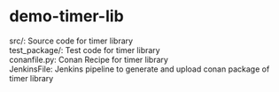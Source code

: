 # demo-timer-lib

src/:   Source code for timer library   
test_package/:  Test code for timer library   
conanfile.py:   Conan Recipe for timer library    
JenkinsFile:    Jenkins pipeline to generate and upload conan package of timer library 
